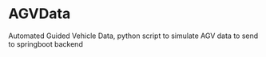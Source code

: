 # AGVData
Automated Guided Vehicle Data, python script to simulate AGV data to send to springboot backend
